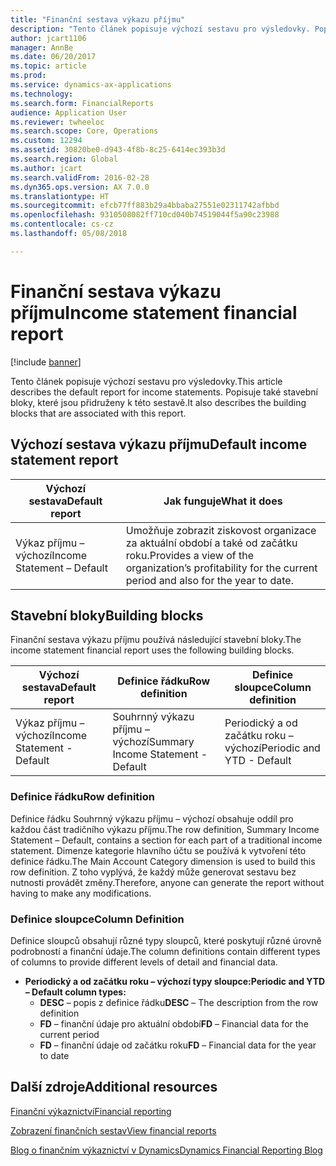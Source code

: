 ```yaml
---
title: "Finanční sestava výkazu příjmu"
description: "Tento článek popisuje výchozí sestavu pro výsledovky. Popisuje také stavební bloky, které jsou přidruženy k této sestavě."
author: jcart1106
manager: AnnBe
ms.date: 06/20/2017
ms.topic: article
ms.prod: 
ms.service: dynamics-ax-applications
ms.technology: 
ms.search.form: FinancialReports
audience: Application User
ms.reviewer: twheeloc
ms.search.scope: Core, Operations
ms.custom: 12294
ms.assetid: 30820be0-d943-4f8b-8c25-6414ec393b3d
ms.search.region: Global
ms.author: jcart
ms.search.validFrom: 2016-02-28
ms.dyn365.ops.version: AX 7.0.0
ms.translationtype: HT
ms.sourcegitcommit: efcb77ff883b29a4bbaba27551e02311742afbbd
ms.openlocfilehash: 9310508082ff710cd040b74519044f5a90c23988
ms.contentlocale: cs-cz
ms.lasthandoff: 05/08/2018

---
```


# <a name="income-statement-financial-report"></a><span data-ttu-id="7c292-104">Finanční sestava výkazu příjmu</span><span class="sxs-lookup"><span data-stu-id="7c292-104">Income statement financial report</span></span>

[!include [banner](../includes/banner.md)]

<span data-ttu-id="7c292-105">Tento článek popisuje výchozí sestavu pro výsledovky.</span><span class="sxs-lookup"><span data-stu-id="7c292-105">This article describes the default report for income statements.</span></span> <span data-ttu-id="7c292-106">Popisuje také stavební bloky, které jsou přidruženy k této sestavě.</span><span class="sxs-lookup"><span data-stu-id="7c292-106">It also describes the building blocks that are associated with this report.</span></span> 

<a name="default-income-statement-report"></a><span data-ttu-id="7c292-107">Výchozí sestava výkazu příjmu</span><span class="sxs-lookup"><span data-stu-id="7c292-107">Default income statement report</span></span>
-------------------------------

| <span data-ttu-id="7c292-108">Výchozí sestava</span><span class="sxs-lookup"><span data-stu-id="7c292-108">Default report</span></span>             | <span data-ttu-id="7c292-109">Jak funguje</span><span class="sxs-lookup"><span data-stu-id="7c292-109">What it does</span></span>                                                                                              |
|----------------------------|-----------------------------------------------------------------------------------------------------------|
| <span data-ttu-id="7c292-110">Výkaz příjmu – výchozí</span><span class="sxs-lookup"><span data-stu-id="7c292-110">Income Statement – Default</span></span> | <span data-ttu-id="7c292-111">Umožňuje zobrazit ziskovost organizace za aktuální období a také od začátku roku.</span><span class="sxs-lookup"><span data-stu-id="7c292-111">Provides a view of the organization’s profitability for the current period and also for the year to date.</span></span> |

## <a name="building-blocks"></a><span data-ttu-id="7c292-112">Stavební bloky</span><span class="sxs-lookup"><span data-stu-id="7c292-112">Building blocks</span></span>
<span data-ttu-id="7c292-113">Finanční sestava výkazu příjmu používá následující stavební bloky.</span><span class="sxs-lookup"><span data-stu-id="7c292-113">The income statement financial report uses the following building blocks.</span></span>

| <span data-ttu-id="7c292-114">Výchozí sestava</span><span class="sxs-lookup"><span data-stu-id="7c292-114">Default report</span></span>             | <span data-ttu-id="7c292-115">Definice řádku</span><span class="sxs-lookup"><span data-stu-id="7c292-115">Row definition</span></span>                     | <span data-ttu-id="7c292-116">Definice sloupce</span><span class="sxs-lookup"><span data-stu-id="7c292-116">Column definition</span></span>          |
|----------------------------|------------------------------------|----------------------------|
| <span data-ttu-id="7c292-117">Výkaz příjmu – výchozí</span><span class="sxs-lookup"><span data-stu-id="7c292-117">Income Statement - Default</span></span> | <span data-ttu-id="7c292-118">Souhrnný výkazu příjmu – výchozí</span><span class="sxs-lookup"><span data-stu-id="7c292-118">Summary Income Statement - Default</span></span> | <span data-ttu-id="7c292-119">Periodický a od začátku roku – výchozí</span><span class="sxs-lookup"><span data-stu-id="7c292-119">Periodic and YTD - Default</span></span> |

### <a name="row-definition"></a><span data-ttu-id="7c292-120">Definice řádku</span><span class="sxs-lookup"><span data-stu-id="7c292-120">Row definition</span></span>

<span data-ttu-id="7c292-121">Definice řádku Souhrnný výkazu příjmu – výchozí obsahuje oddíl pro každou část tradičního výkazu příjmu.</span><span class="sxs-lookup"><span data-stu-id="7c292-121">The row definition, Summary Income Statement – Default, contains a section for each part of a traditional income statement.</span></span> <span data-ttu-id="7c292-122">Dimenze kategorie hlavního účtu se používá k vytvoření této definice řádku.</span><span class="sxs-lookup"><span data-stu-id="7c292-122">The Main Account Category dimension is used to build this row definition.</span></span> <span data-ttu-id="7c292-123">Z toho vyplývá, že každý může generovat sestavu bez nutnosti provádět změny.</span><span class="sxs-lookup"><span data-stu-id="7c292-123">Therefore, anyone can generate the report without having to make any modifications.</span></span>

### <a name="column-definition"></a><span data-ttu-id="7c292-124">Definice sloupce</span><span class="sxs-lookup"><span data-stu-id="7c292-124">Column Definition</span></span>

<span data-ttu-id="7c292-125">Definice sloupců obsahují různé typy sloupců, které poskytují různé úrovně podrobností a finanční údaje.</span><span class="sxs-lookup"><span data-stu-id="7c292-125">The column definitions contain different types of columns to provide different levels of detail and financial data.</span></span>

-   <span data-ttu-id="7c292-126">**Periodický a od začátku roku – výchozí typy sloupce:**</span><span class="sxs-lookup"><span data-stu-id="7c292-126">**Periodic and YTD – Default column types:**</span></span>
    -   <span data-ttu-id="7c292-127">**DESC** – popis z definice řádku</span><span class="sxs-lookup"><span data-stu-id="7c292-127">**DESC** – The description from the row definition</span></span>
    -   <span data-ttu-id="7c292-128">**FD** – finanční údaje pro aktuální období</span><span class="sxs-lookup"><span data-stu-id="7c292-128">**FD** – Financial data for the current period</span></span>
    -   <span data-ttu-id="7c292-129">**FD** – finanční údaje od začátku roku</span><span class="sxs-lookup"><span data-stu-id="7c292-129">**FD** – Financial data for the year to date</span></span>



<a name="additional-resources"></a><span data-ttu-id="7c292-130">Další zdroje</span><span class="sxs-lookup"><span data-stu-id="7c292-130">Additional resources</span></span>
--------

[<span data-ttu-id="7c292-131">Finanční výkaznictví</span><span class="sxs-lookup"><span data-stu-id="7c292-131">Financial reporting</span></span>](financial-reporting-getting-started.md)

[<span data-ttu-id="7c292-132">Zobrazení finančních sestav</span><span class="sxs-lookup"><span data-stu-id="7c292-132">View financial reports</span></span>](view-financial-reports.md)

[<span data-ttu-id="7c292-133">Blog o finančním výkaznictví v Dynamics</span><span class="sxs-lookup"><span data-stu-id="7c292-133">Dynamics Financial Reporting Blog</span></span>](http://blogs.msdn.com/b/dynamics_financial_reporting/)




